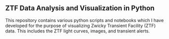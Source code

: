 ## ZTF Data Analysis and Visualization in Python

This repository contains various python scripts and notebooks which I have developed for the purpose of visualizing Zwicky Transient Facility (ZTF) data.  This includes the ZTF light curves, images, and transient alerts.

